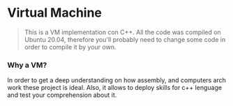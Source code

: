 # Virtual Machine 

> This is a VM implementation con C++. All the code was compiled on Ubuntu 20.04, therefore you'll probably need to change some code in order to compile it by your own.  


### Why a VM? 

In order to get a deep understanding on how assembly, and computers arch work these project is ideal. Also, it allows to deploy skills for c++ lenguage and test your comprehension about it. 


